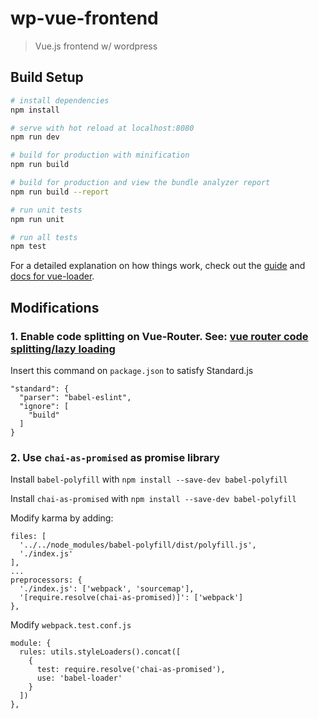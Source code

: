 # wp-vue-frontend

> Vue.js frontend w/ wordpress

## Build Setup

``` bash
# install dependencies
npm install

# serve with hot reload at localhost:8080
npm run dev

# build for production with minification
npm run build

# build for production and view the bundle analyzer report
npm run build --report

# run unit tests
npm run unit

# run all tests
npm test
```

For a detailed explanation on how things work, check out the [guide](http://vuejs-templates.github.io/webpack/) and [docs for vue-loader](http://vuejs.github.io/vue-loader).

## Modifications

### 1. Enable code splitting on Vue-Router. See: [vue router code splitting/lazy loading](https://router.vuejs.org/guide/advanced/lazy-loading.html)

Insert this command on `package.json` to satisfy Standard.js

    "standard": {
      "parser": "babel-eslint",
      "ignore": [
        "build"
      ]
    }

### 2. Use `chai-as-promised` as promise library

Install `babel-polyfill` with `npm install --save-dev babel-polyfill`

Install `chai-as-promised` with `npm install --save-dev babel-polyfill`

Modify karma by adding:

    files: [
      '../../node_modules/babel-polyfill/dist/polyfill.js',
      './index.js'
    ],
    ...
    preprocessors: {
      './index.js': ['webpack', 'sourcemap'],
      '[require.resolve(chai-as-promised)]': ['webpack']
    },

Modify `webpack.test.conf.js`

    module: {
      rules: utils.styleLoaders().concat([
        {
          test: require.resolve('chai-as-promised'),
          use: 'babel-loader'
        }
      ])
    },
